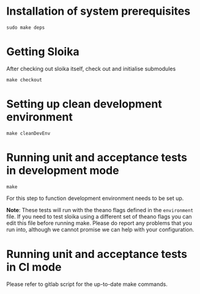 # Installation of system prerequisites

    sudo make deps

# Getting Sloika

After checking out sloika itself, check out and initialise submodules

    make checkout

# Setting up clean development environment

    make cleanDevEnv

# Running unit and acceptance tests in development mode

    make

For this step to function development environment needs to be set up.

**Note**: These tests will run with the theano flags defined in the `environment` file. If you need to test sloika using a different set of theano flags you can edit this file before running make. Please do report any problems that you run into, although we cannot promise we can help with your configuration.

# Running unit and acceptance tests in CI mode

Please refer to gitlab script for the up-to-date make commands.
